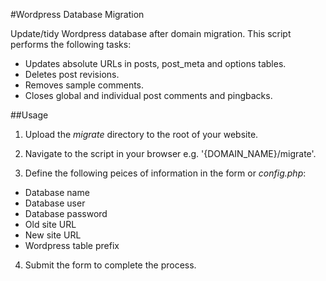 #Wordpress Database Migration

Update/tidy Wordpress database after domain migration. This script performs the following tasks:

* Updates absolute URLs in posts, post_meta and options tables.
* Deletes post revisions.
* Removes sample comments.
* Closes global and individual post comments and pingbacks.

##Usage

1. Upload the *migrate* directory to the root of your website.

2. Navigate to the script in your browser e.g. '{DOMAIN_NAME}/migrate'.

3. Define the following peices of information in the form or *config.php*:

- Database name
- Database user
- Database password
- Old site URL
- New site URL
- Wordpress table prefix

4. Submit the form to complete the process.